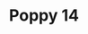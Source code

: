 ---
title: 'Poppy 14'
description: ''
credit: 'Place Holder'
style: ''
project: 'Poppy'
type: 'photo'
pathToImage: '/gallery/poppy/poppy-14.jpg'
alt: 'Poppy 14'
width: 2160
height: 1436
...